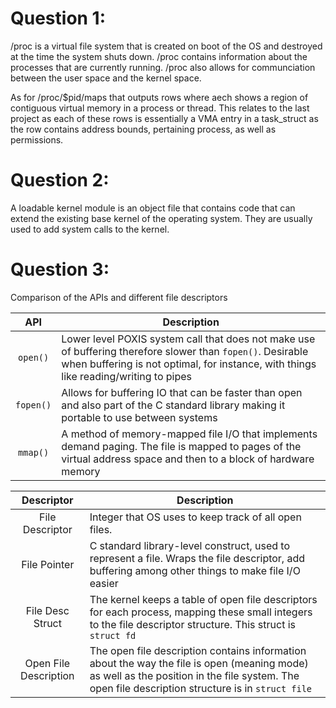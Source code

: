 # Question 1:
/proc is a virtual file system that is created on boot of the OS and destroyed at the time the system shuts down.
/proc contains information about the processes that are currently running.
/proc also allows for communciation between the user space and the kernel space.

As for /proc/$pid/maps that outputs rows where aech shows a region of contiguous virtual memory in a process or thread.
This relates to the last project as each of these rows is essentially a VMA entry in a task_struct as the row contains address bounds, pertaining process, as well as permissions.

# Question 2:
A loadable kernel module is an object file that contains code that can extend the existing base kernel of the operating system. They are usually used to add system calls to the kernel.


# Question 3:
Comparison of the APIs and different file descriptors

|  API       | Description                                                                               |
|:----------:|-------------------------------------------------------------------------------------------|
| `open()`   | Lower level POXIS system call that does not make use of buffering therefore slower than `fopen()`. Desirable when buffering is not optimal, for instance, with things like reading/writing to pipes                 |
| `fopen()`  | Allows for buffering IO that can be faster than open and also part of the C standard library making it portable to use between systems                                     |
| `mmap()`   | A method of memory-mapped file I/O that implements demand paging. The file is mapped to pages of the virtual address space and then to a block of hardware memory         |

|  Descriptor| Description                                                                               |
|:----------:|-------------------------------------------------------------------------------------------|
| File Descriptor       | Integer that OS uses to keep track of all open files.                 |
| File Pointer          | C standard library-level construct, used to represent a file. Wraps the file descriptor, add buffering among other things to make file I/O easier                                   |
| File Desc Struct      | The kernel keeps a table of open file descriptors for each process, mapping these small integers to the file descriptor structure. This struct is `struct fd` |
| Open File Description | The open file description contains information about the way the file is open (meaning mode) as well as the position in the file system. The open file description structure is in `struct file`        |



